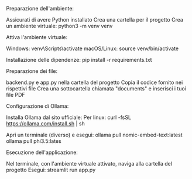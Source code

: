 Preparazione dell'ambiente:

Assicurati di avere Python installato
Crea una cartella per il progetto
Crea un ambiente virtuale:
python3 -m venv venv

Attiva l'ambiente virtuale:

Windows: venv\Scripts\activate
macOS/Linux: source venv/bin/activate




Installazione delle dipendenze:
pip install -r requirements.txt

Preparazione dei file:

backend.py e app.py nella cartella del progetto
Copia il codice fornito nei rispettivi file
Crea una sottocartella chiamata "documents" e inserisci i tuoi file PDF


Configurazione di Ollama:

Installa Ollama dal sito ufficiale: 
Per linux: curl -fsSL https://ollama.com/install.sh | sh 


Apri un terminale (diverso) e esegui:
ollama pull nomic-embed-text:latest
ollama pull phi3.5:lates



Esecuzione dell'applicazione:

Nel terminale, con l'ambiente virtuale attivato, naviga alla cartella del progetto
Esegui:
streamlit run app.py
